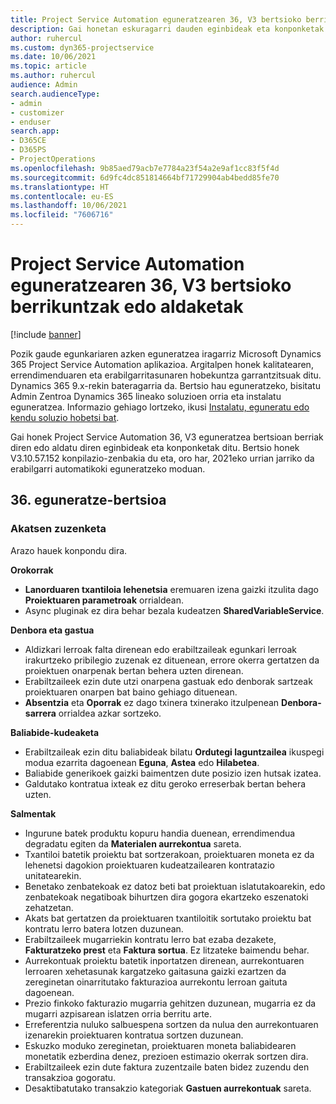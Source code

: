 ```yaml
---
title: Project Service Automation eguneratzearen 36, V3 bertsioko berrikuntzak edo aldaketak
description: Gai honetan eskuragarri dauden eginbideak eta konponketak zerrendatzen dira Microsoft Dynamics 365 Project Service Automation Eguneratu 36. bertsioa, V3.
author: ruhercul
ms.custom: dyn365-projectservice
ms.date: 10/06/2021
ms.topic: article
ms.author: ruhercul
audience: Admin
search.audienceType:
- admin
- customizer
- enduser
search.app:
- D365CE
- D365PS
- ProjectOperations
ms.openlocfilehash: 9b85aed79acb7e7784a23f54a2e9af1cc83f5f4d
ms.sourcegitcommit: 6d9fc4dc851814664bf71729904ab4bedd85fe70
ms.translationtype: HT
ms.contentlocale: eu-ES
ms.lasthandoff: 10/06/2021
ms.locfileid: "7606716"
---
```

# <a name="whats-new-or-changed-in-project-service-automation-update-release-36-v3"></a>Project Service Automation eguneratzearen 36, V3 bertsioko berrikuntzak edo aldaketak

[!include [banner](../includes/psa-now-project-operations.md)]

Pozik gaude egunkariaren azken eguneratzea iragarriz Microsoft Dynamics 365 Project Service Automation aplikazioa. Argitalpen honek kalitatearen, errendimenduaren eta erabilgarritasunaren hobekuntza garrantzitsuak ditu. Dynamics 365 9.x-rekin bateragarria da. Bertsio hau eguneratzeko, bisitatu Admin Zentroa Dynamics 365 lineako soluzioen orria eta instalatu eguneratzea. Informazio gehiago lortzeko, ikusi [Instalatu, eguneratu edo kendu soluzio hobetsi bat](/power-platform/admin/install-remove-preferred-solution).

Gai honek Project Service Automation 36, V3 eguneratzea bertsioan berriak diren edo aldatu diren eginbideak eta konponketak ditu. Bertsio honek V3.10.57.152 konpilazio-zenbakia du eta, oro har, 2021eko urrian jarriko da erabilgarri automatikoki eguneratzeko moduan.

## <a name="update-release-36"></a>36. eguneratze-bertsioa

### <a name="bug-fixes"></a>Akatsen zuzenketa

Arazo hauek konpondu dira.

**Orokorrak**
- **Lanorduaren txantiloia lehenetsia** eremuaren izena gaizki itzulita dago **Proiektuaren parametroak** orrialdean.
- Async pluginak ez dira behar bezala kudeatzen **SharedVariableService**.

**Denbora eta gastua**
- Aldizkari lerroak falta direnean edo erabiltzaileak egunkari lerroak irakurtzeko pribilegio zuzenak ez dituenean, errore okerra gertatzen da proiektuen onarpenak bertan behera uzten direnean.
- Erabiltzaileek ezin dute utzi onarpena gastuak edo denborak sartzeak proiektuaren onarpen bat baino gehiago dituenean.
- **Absentzia** eta **Oporrak** ez dago txinera txinerako itzulpenean **Denbora-sarrera** orrialdea azkar sortzeko.

**Baliabide-kudeaketa**
- Erabiltzaileak ezin ditu baliabideak bilatu **Ordutegi laguntzailea** ikuspegi modua ezarrita dagoenean **Eguna**, **Astea** edo **Hilabetea**.
- Baliabide generikoek gaizki baimentzen dute posizio izen hutsak izatea. 
- Galdutako kontratua ixteak ez ditu geroko erreserbak bertan behera uzten.

**Salmentak**
- Ingurune batek produktu kopuru handia duenean, errendimendua degradatu egiten da **Materialen aurrekontua** sareta.
- Txantiloi batetik proiektu bat sortzerakoan, proiektuaren moneta ez da lehenetsi dagokion proiektuaren kudeatzailearen kontratazio unitatearekin.
- Benetako zenbatekoak ez datoz beti bat proiektuan islatutakoarekin, edo zenbatekoak negatiboak bihurtzen dira gogora ekartzeko eszenatoki zehatzetan.
- Akats bat gertatzen da proiektuaren txantiloitik sortutako proiektu bat kontratu lerro batera lotzen duzunean.
- Erabiltzaileek mugarriekin kontratu lerro bat ezaba dezakete, **Fakturatzeko prest** eta **Faktura sortua**. Ez litzateke baimendu behar.
- Aurrekontuak proiektu batetik inportatzen direnean, aurrekontuaren lerroaren xehetasunak kargatzeko gaitasuna gaizki ezartzen da zereginetan oinarritutako fakturazioa aurrekontu lerroan gaituta dagoenean.
- Prezio finkoko fakturazio mugarria gehitzen duzunean, mugarria ez da mugarri azpisarean islatzen orria berritu arte.
- Erreferentzia nuluko salbuespena sortzen da nulua den aurrekontuaren izenarekin proiektuaren kontratua sortzen duzunean.
- Eskuzko moduko zereginetan, proiektuaren moneta baliabidearen monetatik ezberdina denez, prezioen estimazio okerrak sortzen dira.
- Erabiltzaileek ezin dute faktura zuzentzaile baten bidez zuzendu den transakzioa gogoratu.
- Desaktibatutako transakzio kategoriak **Gastuen aurrekontuak** sareta.



